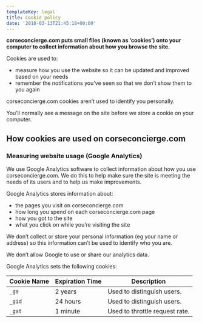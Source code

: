 ```yaml
---
templateKey: legal
title: Cookie policy
date: '2018-03-13T21:45:18+00:00'
---
```


**corseconcierge.com puts small files (known as ‘cookies’) onto your computer to collect information about how you browse the site.**

Cookies are used to:

* measure how you use the website so it can be updated and improved based on your needs
* remember the notifications you’ve seen so that we don’t show them to you again

corseconcierge.com cookies aren’t used to identify you personally.

You’ll normally see a message on the site before we store a cookie on your computer.

## How cookies are used on corseconcierge.com

### Measuring website usage (Google Analytics)

We use Google Analytics software to collect information about how you use corseconcierge.com. We do this to help make sure the site is meeting the needs of its users and to help us make improvements.

Google Analytics stores information about:

* the pages you visit on corseconcierge.com
* how long you spend on each corseconcierge.com page
* how you got to the site
* what you click on while you’re visiting the site

We don’t collect or store your personal information (eg your name or address) so this information can’t be used to identify who you are.

We don’t allow Google to use or share our analytics data.

Google Analytics sets the following cookies:

| Cookie Name | Expiration Time | Description                    |
| ----------- | --------------- | ------------------------------ |
| `_ga`       | 2 years         | Used to distinguish users.     |
| `_gid`      | 24 hours        | Used to distinguish users.     |
| `_gat`      | 1 minute        | Used to throttle request rate. |
